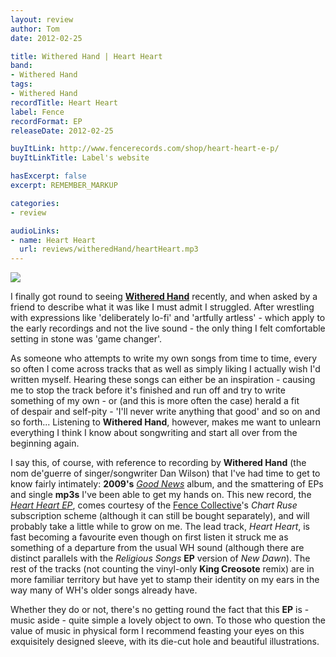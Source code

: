 ```yaml
---
layout: review
author: Tom
date: 2012-02-25

title: Withered Hand | Heart Heart
band:
- Withered Hand
tags:
- Withered Hand
recordTitle: Heart Heart
label: Fence
recordFormat: EP
releaseDate: 2012-02-25

buyItLink: http://www.fencerecords.com/shop/heart-heart-e-p/
buyItLinkTitle: Label's website

hasExcerpt: false
excerpt: REMEMBER_MARKUP

categories:
- review

audioLinks:
- name: Heart Heart
  url: reviews/witheredHand/heartHeart.mp3
---
```


![](http://eatenbymonsters.files.wordpress.com/2012/02/img_3532.jpg)

I finally got round to seeing [**Withered Hand**](http://witheredhand.com/) recently, and when asked by a friend to describe what it was like I must admit I struggled. After wrestling with expressions like 'deliberately lo-fi' and 'artfully artless' - which apply to the early recordings and not the live sound - the only thing I felt comfortable setting in stone was 'game changer'.

As someone who attempts to write my own songs from time to time, every so often I come across tracks that as well as simply liking I actually wish I'd written myself. Hearing these songs can either be an inspiration - causing me to stop the track before it's finished and run off and try to write something of my own - or (and this is more often the case) herald a fit of despair and self-pity - 'I'll never write anything that good' and so on and so forth... Listening to **Withered Hand**, however, makes me want to unlearn everything I think I know about songwriting and start all over from the beginning again.

I say this, of course, with reference to recording by **Withered Hand** (the nom de'guerre of singer/songwriter Dan Wilson) that I've had time to get to know fairly intimately: **2009's** _[Good News](http://witheredhand.bandcamp.com/album/good-news-released-in-usa-on-absolutely-kosher-march-2011)_ album, and the smattering of EPs and single **mp3s** I've been able to get my hands on. This new record, the _[Heart Heart EP](http://www.fencerecords.com/shop/heart-heart-e-p/)_, comes courtesy of the [Fence Collective](http://www.fencerecords.com/)'s *Chart Ruse* subscription scheme (although it can still be bought separately), and will probably take a little while to grow on me. The lead track, *Heart Heart*, is fast becoming a favourite even though on first listen it struck me as something of a departure from the usual WH sound (although there are distinct parallels with the _Religious Songs_ **EP** version of _New Dawn_). The rest of the tracks (not counting the vinyl-only **King Creosote** remix) are in more familiar territory but have yet to stamp their identity on my ears in the way many of WH's older songs already have.

Whether they do or not, there's no getting round the fact that this **EP** is - music aside - quite simple a lovely object to own. To those who question the value of music in physical form I recommend feasting your eyes on this exquisitely designed sleeve, with its die-cut hole and beautiful illustrations.